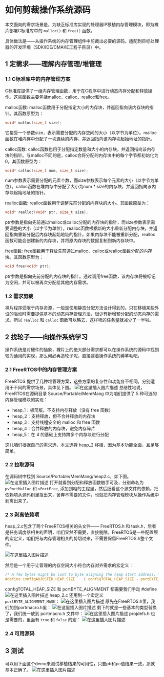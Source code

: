 # 如何剪裁操作系统源码
本文面向的需求场景是，为缺乏标准库实现的处理器IP移植内存管理模块，即为裸片部署C标准库中的 `malloc()` 和 `free()` 函数。

具体做法是——从操作系统的内存管理组件中剪裁出必要的源码，适配到目标处理器的开发环境（SDK/IDE/CMAKE工程子目录）中。

## 1 定需求——理解内存管理/堆管理
### 1.1 C标准库中的内存管理方案 


C标准库提供了一组内存管理函数，用于在C程序中进行动态内存分配和释放操作。这些函数主要包括malloc、calloc、realloc和free。

malloc函数: malloc函数用于分配指定大小的内存块，并返回指向该内存块的指针。其函数原型为：

    
```c
void* malloc(size_t size);
```
    
它接受一个参数size，表示需要分配的内存空间的大小（以字节为单位）。malloc函数在堆内存中分配了一块连续的内存，并返回指向该内存块起始地址的指针。

calloc函数: calloc函数也用于分配指定数量和大小的内存块，并返回指向该内存块的指针。与malloc不同的是，calloc会将分配的内存块中的每个字节都初始化为0。其函数原型为：

```c
void* calloc(size_t num, size_t size);
```
    
num参数表示需要分配的元素个数，而size参数表示每个元素的大小（以字节为单位）。calloc函数在堆内存中分配了大小为num * size的内存块，并返回指向该内存块起始地址的指针。

realloc函数: realloc函数用于调整先前分配的内存块的大小。其函数原型为：

    
```c
void* realloc(void* ptr, size_t size);
```
    
ptr参数是指向先前通过malloc或calloc分配的内存块的指针，而size参数表示需要调整的大小（以字节为单位）。realloc函数根据新的大小重新分配内存块，并返回指向重新分配后内存块起始地址的指针。如果内存块不能被重新分配，realloc函数可能会创建新的内存块，并将原内存块的数据复制到新内存块中。

free函数: free函数用于释放先前通过malloc、calloc或realloc函数分配的内存块。其函数原型为：

    
```c
void free(void* ptr);
```
 
ptr参数是指向先前分配的内存块的指针。通过调用free函数，该内存块将被标记为空闲，并可以被再次分配给其他内存需求。

### 1.2 需求剪裁
裸片程序受限于内存资源，一般是使用静态分配方法设计得到的，只在移植某些外设的驱动时需要提供基本的动态内存管理方法，很少有新增预分配的动态内存的需求。所以 `realloc` 和 `calloc` 函数可以略去，这样咱的任务量就减少了一半啦。

## 2 找轮子——向操作系统学习
操作系统是对硬件的抽象，裸片上的绝大部分需求都可以在操作系统的源码中找到较为通用的实现，那么何必再造轮子呢，直接逮着操作系统的薅羊毛吧。
### 2.1 FreeRTOS中的内存管理方案
FreeRTOS 提供了几种堆管理方案，这些方案的复杂性和功能各不相同，分别适用于不同的需求场景，具体见下图。
![在这里插入图片描述](https://img-blog.csdnimg.cn/d3ce60e0812441fc91ab90359f7f2159.png#pic_center)
总结性地说，FreeRTOS在源码目录 Source/Portable/MemMang 中为咱们提供了 5 种可选的内存管理模块的实现：
- heap_1：极简版，不支持内存释放（没有 free 函数）
- heap_2：支持释放，但不合并释放的内存块
- heap_3：支持线程安全的 malloc 和 free 函数
- heap_4：合并释放的内存块，避免内存碎片
- heap_5：在 4 的基础上支持跨多个内存块进行分配

这儿咱们根据自己的需求选，本文选择 heap_2 移植，因为基本功能全面，且足够简单。

### 2.2 拉取源码
在源码树中找到 Source/Portable/MemMang/heap2.c，如下图。
![在这里插入图片描述](https://img-blog.csdnimg.cn/008fec67ea0746f993815125e2a8a603.png#pic_center)
打开就看到分配和释放函数触手可及，分别命名为 `pvPortMalloc` 和 `vPortFree`, 添加到咱的工程里，然后细看这个源文件的依赖，把依赖项从源码树里抠出来，舍弃不需要的文件，也就把内存管理模块从操作系统中剥离出来了。
### 2.3 剥离依赖项
heap_2.c包含了两个FreeRTOS相关的头文件—— FreeRTOS.h 和 task.h，后者是任务调度器相关的声明，咱们显然不需要，直接剔除。FreeRTOS是一些配置项的宏定义，咱们把与内存管理相关的剪切过来，不需要保留FreeRTOS.h整个文件。

![在这里插入图片描述](https://img-blog.csdnimg.cn/64aef9717388490d9281dc2daac9ee6c.png#pic_center)

然后是一个用于让管理的内存空间大小符合内存对齐需求的宏定义：
```c
/* A few bytes might be lost to byte aligning the heap start address. */
#define configADJUSTED_HEAP_SIZE    ( configTOTAL_HEAP_SIZE - portBYTE_ALIGNMENT )
```
configTOTAL_HEAP_SIZE 和 portBYTE_ALIGNMENT 都需要我们手动 #define
![在这里插入图片描述](https://img-blog.csdnimg.cn/ebf242054d4f405096a892c152535b04.png#pic_center)
heap_2.c 还用到一个宏定义 `portBYTE_ALIGNMENT_MASK`：
![在这里插入图片描述](https://img-blog.csdnimg.cn/c9e0b5cb0e2045f7a5d17545cdde1c18.png#pic_center)
原先在FreeRTOS.h里，我们加到portmacro.h里：
![在这里插入图片描述](https://img-blog.csdnimg.cn/47271df8576c423193e82d0c50aed227.png#pic_center)
剩下的就是一些基本的类型替换了，我们统一放到 portmacro.h 文件中：
![在这里插入图片描述](https://img-blog.csdnimg.cn/ecb2ab00ed9d4ce6953f67bb4e2b572d.png#pic_center)
projdefs.h 也是需要的，里面有 `true` 和 `false` 的宏：
![在这里插入图片描述](https://img-blog.csdnimg.cn/347d2fe2c02b4e4f821845ab6dd556b7.png#pic_center)
### 2.4 可用源码

## 3 测试
可以用下面这个demo来测试移植结果的可用性，只要pb和pc值结果一致，那就基本正确了。
![在这里插入图片描述](https://img-blog.csdnimg.cn/9f2c5fc72d704f5fa6c2e2709dc22008.png)
